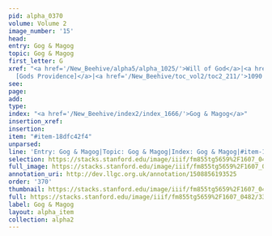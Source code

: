 ```yaml
---
pid: alpha_0370
volume: Volume 2
image_number: '15'
head: 
entry: Gog & Magog
topic: Gog & Magog
first_letter: G
xref: "<a href='/New_Beehive/alpha5/alpha_1025/'>Will of God</a>|<a href='/New_Beehive/toc_vol2/toc2_081/'>227
  [Gods Providence]</a>|<a href='/New_Beehive/toc_vol2/toc2_211/'>1090 [Godfathers]</a>|"
see: 
page: 
add: 
type: 
index: "<a href='/New_Beehive/index2/index_1666/'>Gog & Magog</a>"
insertion_xref: 
insertion: 
item: "#item-18dfc42f4"
unparsed: 
line: 'Entry: Gog & Magog|Topic: Gog & Magog|Index: Gog & Magog|#item-18dfc42f4'
selection: https://stacks.stanford.edu/image/iiif/fm855tg5659%2F1607_0482/337,1435,3081,191/full/0/default.jpg
full_image: https://stacks.stanford.edu/image/iiif/fm855tg5659%2F1607_0482/full/full/0/default.jpg
annotation_uri: http://dev.llgc.org.uk/annotation/1508856193525
order: '370'
thumbnail: https://stacks.stanford.edu/image/iiif/fm855tg5659%2F1607_0482/337,1435,600,180/250,/0/default.jpg
full: https://stacks.stanford.edu/image/iiif/fm855tg5659%2F1607_0482/337,1435,3081,191/full/0/default.jpg
label: Gog & Magog
layout: alpha_item
collection: alpha2
---
```

